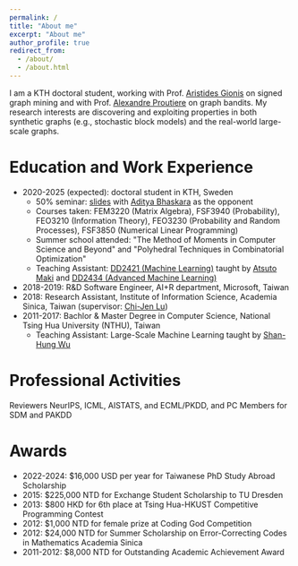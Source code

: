 ```yaml
---
permalink: /
title: "About me"
excerpt: "About me"
author_profile: true
redirect_from:
  - /about/
  - /about.html
---
```

I am a KTH doctoral student, working with Prof. [Aristides Gionis](https://scholar.google.com/citations?user=11JgipcAAAAJ) on signed graph mining and with Prof. [Alexandre Proutiere](https://scholar.google.com/citations?user=g5sya5cAAAAJ) on graph bandits.
My research interests are discovering and exploiting properties in both synthetic graphs (e.g., stochastic block models) and the real-world large-scale graphs.

Education and Work Experience
======
* 2020-2025 (expected): doctoral student in KTH, Sweden
  * 50% seminar: [slides](slides/Half-Time.pdf) with [Aditya Bhaskara](https://scholar.google.com/citations?user=tqxTaiAAAAAJ) as the opponent
  * Courses taken: FEM3220 (Matrix Algebra), FSF3940 (Probability), FEO3210 (Information Theory), FEO3230 (Probability and Random Processes), FSF3850 (Numerical Linear Programming)
  * Summer school attended: "The Method of Moments in Computer Science and Beyond" and "Polyhedral Techniques in Combinatorial Optimization"
  * Teaching Assistant: [DD2421 (Machine Learning)](https://www.kth.se/student/kurser/kurs/DD2421) taught by [Atsuto Maki](https://scholar.google.com/citations?user=bfWzlAEAAAAJ) and [DD2434 (Advanced Machine Learning)](https://www.kth.se/student/kurser/kurs/DD2434)
* 2018-2019: R&D Software Engineer, AI+R department, Microsoft, Taiwan
* 2018: Research Assistant, Institute of Information Science, Academia Sinica, Taiwan (supervisor: [Chi-Jen Lu](https://scholar.google.com/citations?user=B_SGfJoAAAAJ))
* 2011-2017: Bachlor & Master Degree in Computer Science, National Tsing Hua University (NTHU), Taiwan
  * Teaching Assistant: Large-Scale Machine Learning taught by [Shan-Hung Wu](https://scholar.google.com/citations?user=xjzRJwMAAAAJ)

Professional Activities
======
Reviewers NeurIPS, ICML, AISTATS, and ECML/PKDD, and PC Members for SDM and PAKDD

Awards
======
 * 2022-2024: $16,000 USD per year for Taiwanese PhD Study Abroad Scholarship
 * 2015: $225,000 NTD for Exchange Student Scholarship to TU Dresden
 * 2013: $800 HKD for 6th place at Tsing Hua-HKUST Competitive Programming Contest
 * 2012: $1,000 NTD for female prize at Coding God Competition
 * 2012: $24,000 NTD for Summer Scholarship on Error-Correcting Codes in Mathematics Academia Sinica
 * 2011-2012: $8,000 NTD for Outstanding Academic Achievement Award